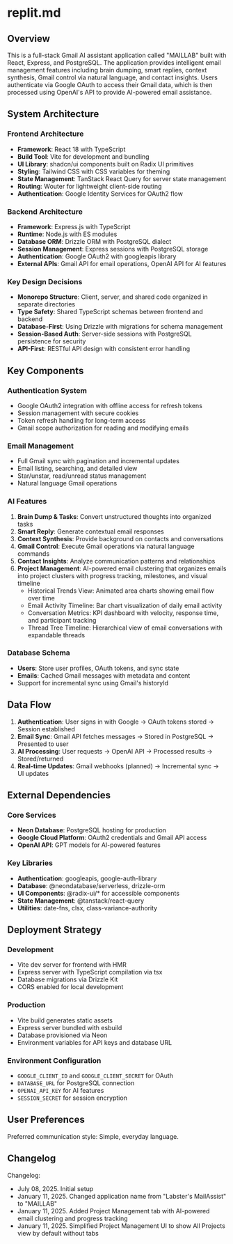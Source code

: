 # replit.md

## Overview

This is a full-stack Gmail AI assistant application called "MAILLAB" built with React, Express, and PostgreSQL. The application provides intelligent email management features including brain dumping, smart replies, context synthesis, Gmail control via natural language, and contact insights. Users authenticate via Google OAuth to access their Gmail data, which is then processed using OpenAI's API to provide AI-powered email assistance.

## System Architecture

### Frontend Architecture
- **Framework**: React 18 with TypeScript
- **Build Tool**: Vite for development and bundling
- **UI Library**: shadcn/ui components built on Radix UI primitives
- **Styling**: Tailwind CSS with CSS variables for theming
- **State Management**: TanStack React Query for server state management
- **Routing**: Wouter for lightweight client-side routing
- **Authentication**: Google Identity Services for OAuth2 flow

### Backend Architecture
- **Framework**: Express.js with TypeScript
- **Runtime**: Node.js with ES modules
- **Database ORM**: Drizzle ORM with PostgreSQL dialect
- **Session Management**: Express sessions with PostgreSQL storage
- **Authentication**: Google OAuth2 with googleapis library
- **External APIs**: Gmail API for email operations, OpenAI API for AI features

### Key Design Decisions
- **Monorepo Structure**: Client, server, and shared code organized in separate directories
- **Type Safety**: Shared TypeScript schemas between frontend and backend
- **Database-First**: Using Drizzle with migrations for schema management
- **Session-Based Auth**: Server-side sessions with PostgreSQL persistence for security
- **API-First**: RESTful API design with consistent error handling

## Key Components

### Authentication System
- Google OAuth2 integration with offline access for refresh tokens
- Session management with secure cookies
- Token refresh handling for long-term access
- Gmail scope authorization for reading and modifying emails

### Email Management
- Full Gmail sync with pagination and incremental updates
- Email listing, searching, and detailed view
- Star/unstar, read/unread status management
- Natural language Gmail operations

### AI Features
1. **Brain Dump & Tasks**: Convert unstructured thoughts into organized tasks
2. **Smart Reply**: Generate contextual email responses
3. **Context Synthesis**: Provide background on contacts and conversations
4. **Gmail Control**: Execute Gmail operations via natural language commands
5. **Contact Insights**: Analyze communication patterns and relationships
6. **Project Management**: AI-powered email clustering that organizes emails into project clusters with progress tracking, milestones, and visual timeline
   - Historical Trends View: Animated area charts showing email flow over time
   - Email Activity Timeline: Bar chart visualization of daily email activity
   - Conversation Metrics: KPI dashboard with velocity, response time, and participant tracking
   - Thread Tree Timeline: Hierarchical view of email conversations with expandable threads

### Database Schema
- **Users**: Store user profiles, OAuth tokens, and sync state
- **Emails**: Cached Gmail messages with metadata and content
- Support for incremental sync using Gmail's historyId

## Data Flow

1. **Authentication**: User signs in with Google → OAuth tokens stored → Session established
2. **Email Sync**: Gmail API fetches messages → Stored in PostgreSQL → Presented to user
3. **AI Processing**: User requests → OpenAI API → Processed results → Stored/returned
4. **Real-time Updates**: Gmail webhooks (planned) → Incremental sync → UI updates

## External Dependencies

### Core Services
- **Neon Database**: PostgreSQL hosting for production
- **Google Cloud Platform**: OAuth2 credentials and Gmail API access
- **OpenAI API**: GPT models for AI-powered features

### Key Libraries
- **Authentication**: googleapis, google-auth-library
- **Database**: @neondatabase/serverless, drizzle-orm
- **UI Components**: @radix-ui/* for accessible components
- **State Management**: @tanstack/react-query
- **Utilities**: date-fns, clsx, class-variance-authority

## Deployment Strategy

### Development
- Vite dev server for frontend with HMR
- Express server with TypeScript compilation via tsx
- Database migrations via Drizzle Kit
- CORS enabled for local development

### Production
- Vite build generates static assets
- Express server bundled with esbuild
- Database provisioned via Neon
- Environment variables for API keys and database URL

### Environment Configuration
- `GOOGLE_CLIENT_ID` and `GOOGLE_CLIENT_SECRET` for OAuth
- `DATABASE_URL` for PostgreSQL connection
- `OPENAI_API_KEY` for AI features
- `SESSION_SECRET` for session encryption

## User Preferences

Preferred communication style: Simple, everyday language.

## Changelog

Changelog:
- July 08, 2025. Initial setup
- January 11, 2025. Changed application name from "Labster's MailAssist" to "MAILLAB"
- January 11, 2025. Added Project Management tab with AI-powered email clustering and progress tracking
- January 11, 2025. Simplified Project Management UI to show All Projects view by default without tabs